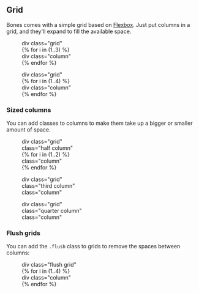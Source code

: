 ## Grid

Bones comes with a simple grid based on [Flexbox](https://developer.mozilla.org/en/docs/Web/CSS/CSS_Flexible_Box_Layout). Just put columns in a grid, and they'll expand to fill the available space.

<figure class="small center grid">
  <figcaption>div class="grid"</figcaption>
  {% for i in (1..3) %}
  <div class="padded column" style="background: var(--color-white)">
    div class="column"
  </div>
  {% endfor %}
</figure>

<figure class="small center grid">
  <figcaption>div class="grid"</figcaption>
  {% for i in (1..4) %}
  <div class="padded column" style="background: var(--color-white)">
    div class="column"
  </div>
  {% endfor %}
</figure>

### Sized columns

You can add classes to columns to make them take up a bigger or smaller amount of space.

<figure class="small center grid">
  <figcaption>div class="grid"</figcaption>
  <div class="padded half column" style="background: var(--color-red); color: var(--color-white)">
    class="half column"
  </div>
  {% for i in (1..2) %}
  <div class="padded column" style="background: var(--color-white)">
    class="column"
  </div>
  {% endfor %}
</figure>

<figure class="small center grid">
  <figcaption>div class="grid"</figcaption>
  <div class="padded third column" style="background: var(--color-pink); color: var(--color-white)">
    class="third column"
  </div>
  <div class="padded column" style="background: var(--color-white)">
    class="column"
  </div>
</figure>

<figure class="small center grid">
  <figcaption>div class="grid"</figcaption>
  <div class="padded quarter column" style="background: var(--color-purple); color: var(--color-white)">
    class="quarter column"
  </div>
  <div class="padded column" style="background: var(--color-white)">
    class="column"
  </div>
</figure>

### Flush grids

You can add the `.flush` class to grids to remove the spaces between columns:

<figure class="small center flush grid">
  <figcaption>div class="flush grid"</figcaption>
  {% for i in (1..4) %}
  <div class="padded column" style="background: var(--color-white)">
    div class="column"
  </div>
  {% endfor %}
</figure>
